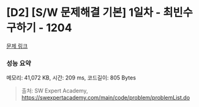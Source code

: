 # [D2] [S/W 문제해결 기본] 1일차 - 최빈수 구하기 - 1204 

[문제 링크](https://swexpertacademy.com/main/code/problem/problemDetail.do?contestProbId=AV13zo1KAAACFAYh) 

### 성능 요약

메모리: 41,072 KB, 시간: 209 ms, 코드길이: 805 Bytes



> 출처: SW Expert Academy, https://swexpertacademy.com/main/code/problem/problemList.do